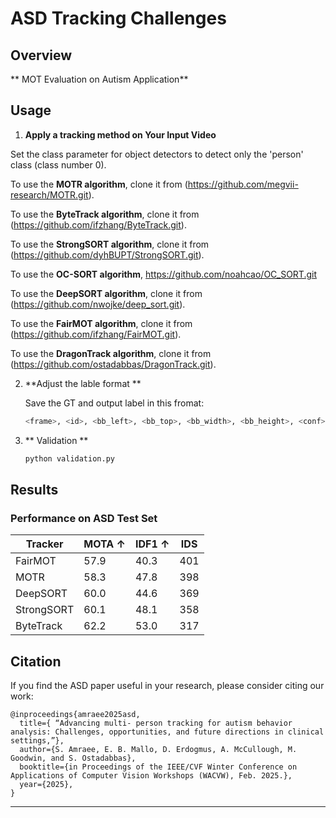 
# ASD Tracking Challenges


## Overview

** MOT  Evaluation on Autism Application**


## Usage

1. **Apply a tracking method on Your Input Video**

Set the class parameter for object detectors to detect only the 'person' class (class number 0).

To use the **MOTR algorithm**, clone it from (https://github.com/megvii-research/MOTR.git).

To use the **ByteTrack algorithm**, clone it from (https://github.com/ifzhang/ByteTrack.git).

To use the **StrongSORT algorithm**, clone it from (https://github.com/dyhBUPT/StrongSORT.git).

To use the **OC-SORT algorithm**, https://github.com/noahcao/OC_SORT.git

To use the **DeepSORT algorithm**, clone it from (https://github.com/nwojke/deep_sort.git).

To use the **FairMOT algorithm**, clone it from (https://github.com/ifzhang/FairMOT.git).


To use the **DragonTrack algorithm**, clone it from (https://github.com/ostadabbas/DragonTrack.git).



2. **Adjust the lable format **

   Save the GT and output label in this fromat:
    ```bash
   <frame>, <id>, <bb_left>, <bb_top>, <bb_width>, <bb_height>, <conf>, <class>
    ```

   
4. ** Validation **
   
   
     ```bash
     python validation.py 
     ```


## Results

### Performance on ASD Test Set
| Tracker                       | MOTA ↑   | IDF1 ↑   | IDS      |
|-------------------------------|----------|----------|----------|
| FairMOT                  | 57.9     | 40.3   | 401   | 
| MOTR                       | 58.3      | 47.8| 398| 
| DeepSORT                    | 60.0 | 44.6    | 369    | 
| StrongSORT                   | 60.1     | 48.1    | 358   | 
| ByteTrack                    | 62.2    | 53.0   | 317  | 



## Citation

If you find the ASD paper useful in your research, please consider citing our work:
```
@inproceedings{amraee2025asd,
  title={ “Advancing multi- person tracking for autism behavior analysis: Challenges, opportunities, and future directions in clinical settings,”},
  author={S. Amraee, E. B. Mallo, D. Erdogmus, A. McCullough, M. Goodwin, and S. Ostadabbas},
  booktitle={in Proceedings of the IEEE/CVF Winter Conference on Applications of Computer Vision Workshops (WACVW), Feb. 2025.},
  year={2025},
}
```

---



